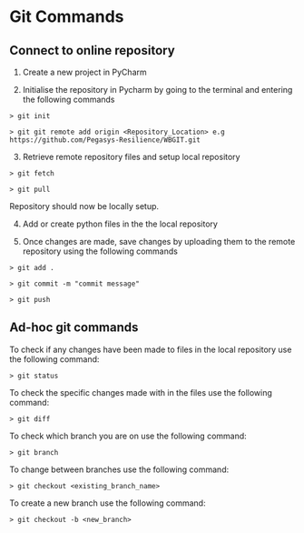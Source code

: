 # Git Commands



## Connect to online repository

1) Create a new project in PyCharm

2) Initialise the repository in Pycharm by going to the terminal and entering the following commands

```
> git init

> git git remote add origin <Repository_Location> e.g https://github.com/Pegasys-Resilience/WBGIT.git
```

3) Retrieve remote repository files and setup local repository

```
> git fetch

> git pull
```
Repository should now be locally setup.

4) Add or create python files in the the local repository

5) Once changes are made, save changes by uploading them to the remote repository using the following commands

```
> git add .

> git commit -m "commit message"

> git push
```

## Ad-hoc git commands

To check if any changes have been made to files in the local repository use the following command:

```
> git status
```

To check the specific changes made with in the files use the following command:

```
> git diff
```

To check which branch you are on use the following command:

```
> git branch
```

To change between branches use the following command:

```
> git checkout <existing_branch_name>
```

To create a new branch use the following command:

```
> git checkout -b <new_branch>
```
